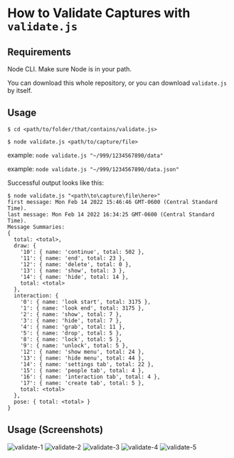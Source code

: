 # How to Validate Captures with `validate.js`

## Requirements

Node CLI. Make sure Node is in your path.

You can download this whole repository, or you can download `validate.js` by itself.

## Usage

```
$ cd <path/to/folder/that/contains/validate.js>

$ node validate.js <path/to/capture/file>
```

example: `node validate.js "~/999/1234567890/data"`
 
example: `node validate.js "~/999/1234567890/data.json"`

Successful output looks like this:

```
$ node validate.js "<path\to\capture\file\here>"
first message: Mon Feb 14 2022 15:46:46 GMT-0600 (Central Standard Time).
last message: Mon Feb 14 2022 16:34:25 GMT-0600 (Central Standard Time).
Message Summaries:
{
  total: <total>,
  draw: {
    '10': { name: 'continue', total: 502 },
    '11': { name: 'end', total: 23 },
    '12': { name: 'delete', total: 0 },
    '13': { name: 'show', total: 3 },
    '14': { name: 'hide', total: 14 },
    total: <total>
  },
  interaction: {
    '0': { name: 'look start', total: 3175 },
    '1': { name: 'look end', total: 3175 },
    '2': { name: 'show', total: 7 },
    '3': { name: 'hide', total: 7 },
    '4': { name: 'grab', total: 11 },
    '5': { name: 'drop', total: 5 },
    '8': { name: 'lock', total: 5 },
    '9': { name: 'unlock', total: 5 },
    '12': { name: 'show menu', total: 24 },
    '13': { name: 'hide menu', total: 44 },
    '14': { name: 'settings tab', total: 22 },
    '15': { name: 'people tab', total: 4 },
    '16': { name: 'interaction tab', total: 4 },
    '17': { name: 'create tab', total: 5 },
    total: <total>
  },
  pose: { total: <total> }
}
```

## Usage (Screenshots)

![validate-1](https://user-images.githubusercontent.com/8165314/156675729-e5d2d9f9-82f3-45a6-841c-795bc95c5ee4.png)
![validate-2](https://user-images.githubusercontent.com/8165314/156675733-5e2352cc-4d5c-4eed-8038-2f5a5bc9608d.png)
![validate-3](https://user-images.githubusercontent.com/8165314/156675740-6b4b1862-2415-4e6f-b37f-f0a391bfb6be.png)
![validate-4](https://user-images.githubusercontent.com/8165314/156675742-636adb4d-db5c-4b0a-971c-02f8f0d88725.png)
![validate-5](https://user-images.githubusercontent.com/8165314/156675746-3c09cc58-b484-42cf-9682-709179759290.png)
